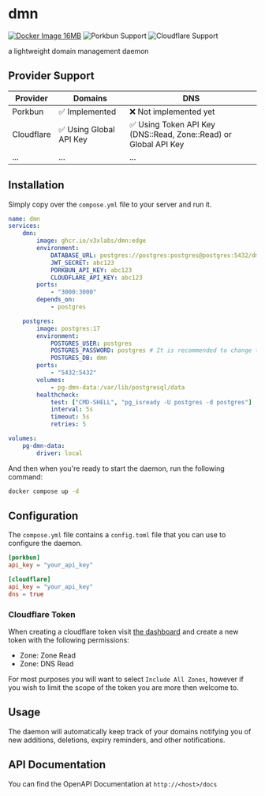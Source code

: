 # dmn

[![Docker Image 16MB](https://img.shields.io/badge/Docker%20Image-%3C16MB-brightgreen)](https://ghcr.io/v3xlabs/dmn) ![Porkbun Support](https://img.shields.io/badge/Porkbun-Supported-EF7878?logo=porkbun) ![Cloudflare Support](https://img.shields.io/badge/Cloudflare-Supported-F38020?logo=cloudflare)

a lightweight domain management daemon

## Provider Support

| Provider   | Domains                 | DNS                                                              |
| ---------- | ----------------------- | ---------------------------------------------------------------- |
| Porkbun    | ✅ Implemented          | ❌ Not implemented yet                                           |
| Cloudflare | ✅ Using Global API Key | ✅ Using Token API Key (DNS::Read, Zone::Read) or Global API Key |
| ...        | ...                     | ...                                                              |

## Installation

Simply copy over the `compose.yml` file to your server and run it.

```yml
name: dmn
services:
    dmn:
        image: ghcr.io/v3xlabs/dmn:edge
        environment:
            DATABASE_URL: postgres://postgres:postgres@postgres:5432/dmn
            JWT_SECRET: abc123
            PORKBUN_API_KEY: abc123
            CLOUDFLARE_API_KEY: abc123
        ports:
            - "3000:3000"
        depends_on:
            - postgres

    postgres:
        image: postgres:17
        environment:
            POSTGRES_USER: postgres
            POSTGRES_PASSWORD: postgres # It is recommended to change this to a more secure password
            POSTGRES_DB: dmn
        ports:
            - "5432:5432"
        volumes:
            - pg-dmn-data:/var/lib/postgresql/data
        healthcheck:
            test: ["CMD-SHELL", "pg_isready -U postgres -d postgres"]
            interval: 5s
            timeout: 5s
            retries: 5

volumes:
    pg-dmn-data:
        driver: local
```

And then when you're ready to start the daemon, run the following command:

```bash
docker compose up -d
```

## Configuration

The `compose.yml` file contains a `config.toml` file that you can use to configure the daemon.

```toml
[porkbun]
api_key = "your_api_key"

[cloudflare]
api_key = "your_api_key"
dns = true
```

### Cloudflare Token

When creating a cloudflare token visit [the dashboard](https://dash.cloudflare.com/profile/api-tokens) and create a new token with the following permissions:

-   Zone: Zone Read
-   Zone: DNS Read

For most purposes you will want to select `Include All Zones`, however if you wish to limit the scope of the token you are more then welcome to.

## Usage

The daemon will automatically keep track of your domains notifying you of new additions, deletions, expiry reminders, and other notifications.

## API Documentation

You can find the OpenAPI Documentation at `http://<host>/docs`
